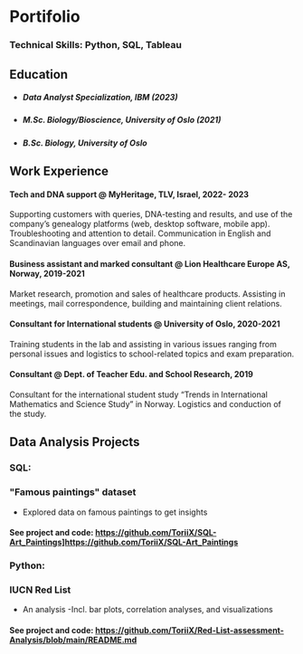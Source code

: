 # Portifolio 

### Technical Skills: Python, SQL, Tableau

## Education
- ##### Data Analyst Specialization, IBM (2023)
- ##### M.Sc. Biology/Bioscience, University of Oslo (2021)
- ##### B.Sc. Biology, University of Oslo 
 

## Work Experience

#### Tech and DNA support @ MyHeritage, TLV, Israel, 2022- 2023                                                                                                    
Supporting customers with queries, DNA-testing and results, and use of the company’s genealogy platforms (web, desktop software, mobile app). 
Troubleshooting and attention to detail. Communication in English and Scandinavian languages over email and phone.  

#### Business assistant and marked consultant @ Lion Healthcare Europe AS, Norway, 2019-2021                                                                      
Market research, promotion and sales of healthcare products. 
Assisting in meetings, mail correspondence, building and maintaining client relations. 

#### Consultant for International students @ University of Oslo, 2020-2021                                                                                
Training students in the lab and assisting in various issues ranging from personal issues and logistics to school-related topics and exam preparation. 
 
#### Consultant @ Dept. of Teacher Edu. and School Research, 2019
Consultant for the international student study “Trends in International Mathematics and Science Study” in Norway. Logistics and conduction of the study. 

## Data Analysis Projects
### SQL:
### "Famous paintings" dataset 
- Explored data on famous paintings to get insights
#### See project and code: **https://github.com/ToriiX/SQL-Art_Paintings]https://github.com/ToriiX/SQL-Art_Paintings**

### Python:
### IUCN Red List  
-  An analysis -Incl. bar plots, correlation analyses, and visualizations
#### See project and code: **https://github.com/ToriiX/Red-List-assessment-Analysis/blob/main/README.md**


